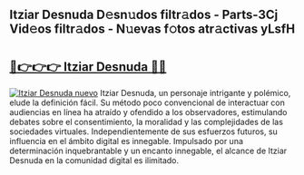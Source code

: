 ## Itziar Desnuda D𝚎sn𝚞dos filtr𝚊dos - Parts-3Cj Vid𝚎os filtr𝚊dos - N𝚞evas f𝚘tos atr𝚊ctivas yLsfH

# <h2><a href="http://mb8704v.tromn.icu/?c=Itziar+Desnuda">🔗👉👉👉 Itziar Desnuda 🔗🔗</a></h2>

[![Itziar Desnuda nuevo](https://i.imgur.com/pEAQMta.gif)](http://mb8704v.tromn.icu/?c=Itziar+Desnuda)
Itziar Desnuda, un personaje intrigante y polémico, elude la definición fácil. Su método poco convencional de interactuar con audiencias en línea ha atraído y ofendido a los observadores, estimulando debates sobre el consentimiento, la moralidad y las complejidades de las sociedades virtuales. Independientemente de sus esfuerzos futuros, su influencia en el ámbito digital es innegable. Impulsado por una determinación inquebrantable y un encanto innegable, el alcance de Itziar Desnuda en la comunidad digital es ilimitado.
